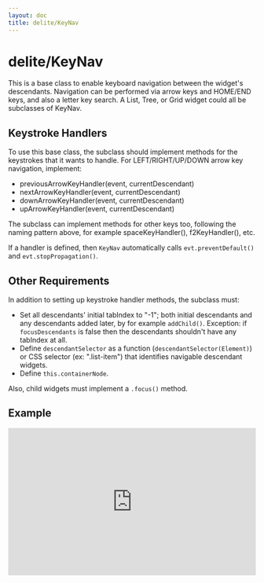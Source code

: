 ```yaml
---
layout: doc
title: delite/KeyNav
---
```


# delite/KeyNav

This is a base class to enable keyboard navigation between the widget's descendants.
Navigation can be performed via arrow keys and HOME/END keys, and also a letter key search.
A List, Tree, or Grid widget could all be subclasses of KeyNav.

## Keystroke Handlers

To use this base class, the subclass should implement methods for the keystrokes that it wants to handle.
For LEFT/RIGHT/UP/DOWN arrow key navigation, implement:

* previousArrowKeyHandler(event, currentDescendant)
* nextArrowKeyHandler(event, currentDescendant)
* downArrowKeyHandler(event, currentDescendant)
* upArrowKeyHandler(event, currentDescendant)

The subclass can implement methods for other keys too, following the naming pattern above, for example
spaceKeyHandler(), f2KeyHandler(), etc.

If a handler is defined, then `KeyNav` automatically calls `evt.preventDefault()` and `evt.stopPropagation()`.

## Other Requirements

In addition to setting up keystroke handler methods, the subclass must:

- Set all descendants' initial tabIndex to "-1"; both initial descendants and any
  descendants added later, by for example `addChild()`.  Exception: if `focusDescendants` is false then the
  descendants shouldn't have any tabIndex at all.
- Define `descendantSelector` as a function (`descendantSelector(Element)`) or CSS selector (ex: ".list-item")
  that identifies navigable descendant widgets.
- Define `this.containerNode`.

Also, child widgets must implement a `.focus()` method.

## Example

<iframe width="100%" height="300" src="http://jsfiddle.net/ibmjs/Lbvu2/embedded/" allowfullscreen="allowfullscreen" frameborder="0"></iframe>